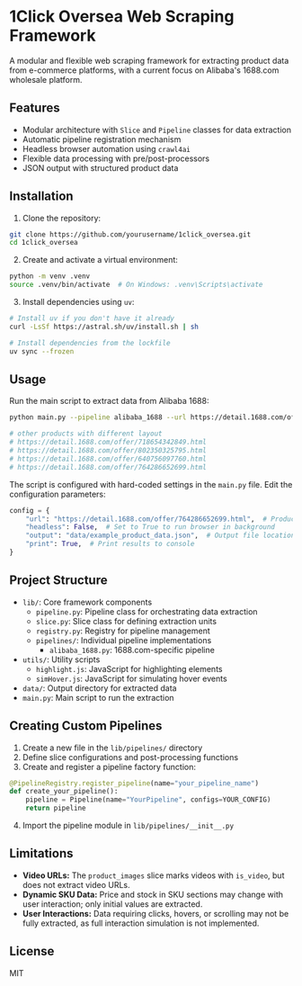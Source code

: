 # 1Click Oversea Web Scraping Framework

A modular and flexible web scraping framework for extracting product data from e-commerce platforms, with a current focus on Alibaba's 1688.com wholesale platform.

## Features

- Modular architecture with `Slice` and `Pipeline` classes for data extraction
- Automatic pipeline registration mechanism
- Headless browser automation using `crawl4ai`
- Flexible data processing with pre/post-processors
- JSON output with structured product data

## Installation

1. Clone the repository:
```bash
git clone https://github.com/yourusername/1click_oversea.git
cd 1click_oversea
```

2. Create and activate a virtual environment:
```bash
python -m venv .venv
source .venv/bin/activate  # On Windows: .venv\Scripts\activate
```

3. Install dependencies using `uv`:
```bash
# Install uv if you don't have it already
curl -LsSf https://astral.sh/uv/install.sh | sh

# Install dependencies from the lockfile
uv sync --frozen
```

## Usage

Run the main script to extract data from Alibaba 1688:

```bash
python main.py --pipeline alibaba_1688 --url https://detail.1688.com/offer/865196865369.html

# other products with different layout
# https://detail.1688.com/offer/718654342849.html
# https://detail.1688.com/offer/802350325795.html
# https://detail.1688.com/offer/640756097760.html
# https://detail.1688.com/offer/764286652699.html

```

The script is configured with hard-coded settings in the `main.py` file. Edit the configuration parameters:

```python
config = {
    "url": "https://detail.1688.com/offer/764286652699.html",  # Product URL to scrape
    "headless": False,  # Set to True to run browser in background
    "output": "data/example_product_data.json",  # Output file location
    "print": True,  # Print results to console
}
```

## Project Structure

- `lib/`: Core framework components
  - `pipeline.py`: Pipeline class for orchestrating data extraction
  - `slice.py`: Slice class for defining extraction units
  - `registry.py`: Registry for pipeline management
  - `pipelines/`: Individual pipeline implementations
    - `alibaba_1688.py`: 1688.com-specific pipeline
- `utils/`: Utility scripts
  - `highlight.js`: JavaScript for highlighting elements
  - `simHover.js`: JavaScript for simulating hover events
- `data/`: Output directory for extracted data
- `main.py`: Main script to run the extraction

## Creating Custom Pipelines

1. Create a new file in the `lib/pipelines/` directory
2. Define slice configurations and post-processing functions
3. Create and register a pipeline factory function:

```python
@PipelineRegistry.register_pipeline(name="your_pipeline_name")
def create_your_pipeline():
    pipeline = Pipeline(name="YourPipeline", configs=YOUR_CONFIG)
    return pipeline
```

4. Import the pipeline module in `lib/pipelines/__init__.py`


## Limitations

- **Video URLs:** The `product_images` slice marks videos with `is_video`, but does not extract video URLs.
- **Dynamic SKU Data:** Price and stock in SKU sections may change with user interaction; only initial values are extracted.
- **User Interactions:** Data requiring clicks, hovers, or scrolling may not be fully extracted, as full interaction simulation is not implemented.

## License

MIT
